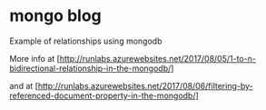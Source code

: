 # mongo blog
Example of relationships using mongodb

More info at [http://runlabs.azurewebsites.net/2017/08/05/1-to-n-bidirectional-relationship-in-the-mongodb/]

and at [http://runlabs.azurewebsites.net/2017/08/06/filtering-by-referenced-document-property-in-the-mongodb/]
